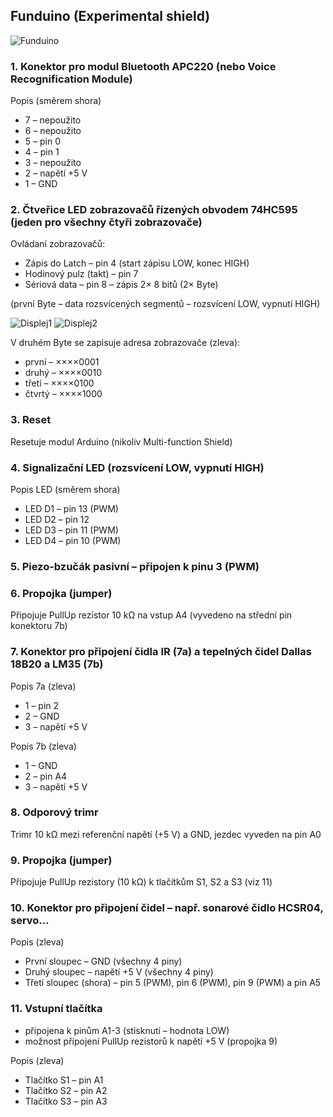 ## Funduino (Experimental shield)
![Funduino](http://kabinet.fyzika.net/dilna/ARDUINO/img/multi-shield.png)

### 1. Konektor pro modul Bluetooth APC220 (nebo Voice Recognification Module)

Popis (směrem shora)

* 7 – nepoužito
* 6 – nepoužito
* 5 – pin 0
* 4 – pin 1
* 3 – nepoužito
* 2 – napětí +5 V
* 1 – GND

### 2. Čtveřice LED zobrazovačů řízených obvodem 74HC595 (jeden pro všechny čtyři zobrazovače)

Ovládaní zobrazovačů:
* Zápis do Latch – pin 4 (start zápisu LOW, konec HIGH)
* Hodinový pulz (takt) – pin 7
* Sériová data – pin 8 – zápis 2× 8 bitů (2× Byte)

(první Byte – data rozsvícených segmentů – rozsvícení LOW, vypnutí HIGH)

![Displej1](http://kabinet.fyzika.net/dilna/ARDUINO/img/Byte.gif)
![Displej2](http://kabinet.fyzika.net/dilna/ARDUINO/img/segment.gif)

V druhém Byte se zapisuje adresa zobrazovače (zleva):
* první	 – 	××××0001
* druhý	 – 	××××0010
* třetí	 – 	××××0100
* čtvrtý	 – 	××××1000


### 3. Reset

Resetuje modul Arduino (nikoliv Multi-function Shield)

### 4. Signalizační LED (rozsvícení LOW, vypnutí HIGH)

Popis LED (směrem shora)
* LED D1 – pin 13 (PWM)
* LED D2 – pin 12
* LED D3 – pin 11 (PWM)
* LED D4 – pin 10 (PWM)

### 5. Piezo-bzučák pasivní – připojen k pinu 3 (PWM)

### 6. Propojka (jumper)

Připojuje PullUp rezistor 10 kΩ na vstup A4 (vyvedeno na střední pin konektoru 7b)

### 7. Konektor pro připojení čidla IR (7a) a tepelných čidel Dallas 18B20 a LM35 (7b)

Popis 7a (zleva)
* 1 – pin 2
* 2 – GND
* 3 – napětí +5 V

Popis 7b (zleva)
* 1 – GND
* 2 – pin A4
* 3 – napětí +5 V

### 8. Odporový trimr 

Trimr 10 kΩ mezi referenční napětí (+5 V) a GND, jezdec vyveden na pin A0

### 9. Propojka (jumper)

Připojuje PullUp rezistory (10 kΩ) k tlačítkům S1, S2 a S3 (viz 11)

### 10. Konektor pro připojení čidel – např. sonarové čidlo HCSR04, servo…

Popis (zleva)
* První sloupec – GND (všechny 4 piny)
* Druhý sloupec – napětí +5 V (všechny 4 piny)
* Třetí sloupec (shora) – pin 5 (PWM), pin 6 (PWM), pin 9 (PWM) a pin A5

### 11. Vstupní tlačítka

- připojena k pinům A1-3 (stisknutí – hodnota LOW)
- možnost připojení PullUp rezistorů k napětí +5 V (propojka 9)

Popis (zleva)
* Tlačítko S1 – pin A1
* Tlačítko S2 – pin A2
* Tlačítko S3 – pin A3
